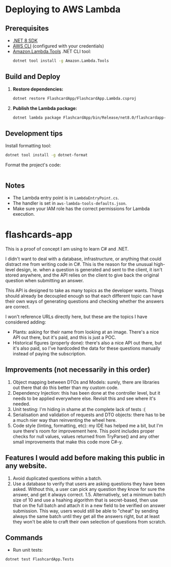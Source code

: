 # Deploying to AWS Lambda

## Prerequisites

- [.NET 8 SDK](https://dotnet.microsoft.com/en-us/download/dotnet/8.0)
- [AWS CLI](https://docs.aws.amazon.com/cli/latest/userguide/getting-started-install.html) (configured with your credentials)
- [Amazon.Lambda.Tools](https://github.com/aws/aws-extensions-for-dotnet-cli-tools) .NET CLI tool:
  ```sh
  dotnet tool install -g Amazon.Lambda.Tools
  ```

## Build and Deploy

1. **Restore dependencies:**
   ```sh
   dotnet restore FlashcardApp/FlashcardApp.Lambda.csproj
   ```


2. **Publish the Lambda package:**
   ```sh
   dotnet lambda package FlashcardApp/bin/Release/net8.0/flashcardapp-lambda.zip --output-package FlashcardApp/bin/Release/net8.0/flashcardapp-lambda.zip --configuration Release --framework net8.0 -pl FlashcardApp
   ```

## Development tips

Install formatting tool:
```sh
dotnet tool install -g dotnet-format
```

Format the project's code:
```sh
```

## Notes
- The Lambda entry point is in `LambdaEntryPoint.cs`.
- The handler is set in `aws-lambda-tools-defaults.json`.
- Make sure your IAM role has the correct permissions for Lambda execution.


# flashcards-app

This is a proof of concept I am using to learn C# and .NET.

I didn't want to deal with a database, infrastructure, or anything that could distract me
from writing code in C#. This is the reason for the unusual high-level design, ie. when a
question is generated and sent to the client, it isn't stored anywhere, and the API relies
on the client to give back the original question when submitting an answer. 

This API is designed to take as many topics as the developer wants. Things should already
be decoupled enough so that each different topic can have their own ways of generating
questions and checking whether the answers are correct.

I won't reference URLs directly here, but these are the topics I have considered adding:
- Plants: asking for their name from looking at an image. There's a nice API out there, but
it's paid, and this is just a POC.
- Historical figures (properly done): there's also a nice API out there, but it's also paid,
so I've hardcoded the data for these questions manually instead of paying the subscription.


## Improvements (not necessarily in this order)

1. Object mapping between DTOs and Models: surely, there are libraries out there that do this
better than my custom code.
2. Dependency Injection: this has been done at the controller level, but it needs to be applied
everywhere else. Revisit this and see where it's needed.
3. Unit testing: I'm hiding in shame at the complete lack of tests :(
4. Serialisation and validation of requests and DTO objects: there has to be a much nier way
than reinventing the wheel here.
5. Code style (linting, formatting, etc): my IDE has helped me a bit, but I'm sure there's room for improvement here. This point includes proper checks for null values, values returned from TryParse()
and any other small improvements that make this code more C#-y.


## Features I would add before making this public in any website.

1. Avoid duplicated questions within a batch.
2. Use a database to verify that users are asking questions they have been asked. Without this,
a user can pick any question they know for sure the answer, and get it always correct.
   1.5. Alternatively, set a minimum batch size of 10 and use a hsahing algorithm that is secret-based, then use that on the full batch and attach it in a new field to be verified on 
   answer submission. This way, users would still be able to "cheat" by sending always the same
   batch until they get all the answers right, but at least they won't be able to craft their
   own selection of questions from scratch.


## Commands

- Run unit tests:

```bash
dotnet test FlashcardApp.Tests
```